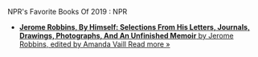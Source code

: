 NPR's Favorite Books Of 2019 : NPR

- [    **Jerome Robbins, By Himself: Selections From His Letters, Journals, Drawings, Photographs, And An Unfinished Memoir**   by Jerome Robbins, edited by Amanda Vaill      Read more »]()